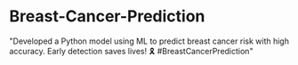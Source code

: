 # Breast-Cancer-Prediction
"Developed a Python model using ML to predict breast cancer risk with high accuracy. Early detection saves lives! 🎗️ #BreastCancerPrediction"
